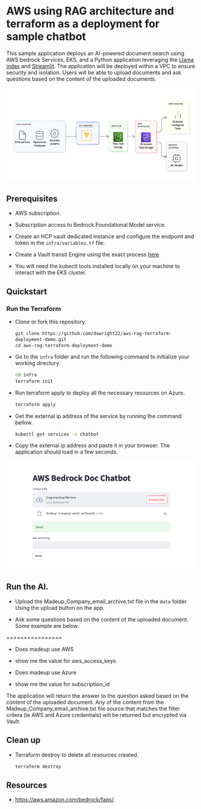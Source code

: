 # AWS using RAG architecture and terraform as a deployment for sample chatbot

This sample application deploys an AI-powered document search using AWS bedrock Services, EKS, and a Python application leveraging the [Llama index](https://gpt-index.readthedocs.io/en/latest/) and [Streamlit](https://docs.streamlit.io/library/get-started). The application will be deployed within a VPC to ensure security and isolation. Users will be able to upload documents and ask questions based on the content of the uploaded documents.

![diagram](./images/rag.png)

## Prerequisites

- AWS subscription. 
- Subscription access to Bedrock Foundational Model service. 

- Create an HCP vault dedicated instance and configure the endpoint and token in the `infra/variables.tf` file.
- Create a Vault transit Engine using the exact process [here](https://developer.hashicorp.com/vault/tutorials/encryption-as-a-service/eaas-transit?variants=vault-deploy%3Ahcp) 
- You will need the kubectl tools installed locally on your machine to interact with the EKS cluster.

## Quickstart

### Run the Terraform

- Clone or fork this repository. 
   ```
   git clone https://github.com/dawright22/aws-rag-terraform-deployment-demo.git
   cd aws-rag-terraform-deployment-demo
   ```

- Go to the `infra` folder and run the following command to initialize your working directory.

    ```bash
    cd infra
    terraform init
    ```

- Run terraform apply to deploy all the necessary resources on Azure.

    ```bash
    terraform apply
    ```

- Get the external ip address of the service by running the  command bellow.

    ```bash
    kubectl get services -n chatbot
    ```

- Copy the external ip address and paste it in your browser. The application should load in a few seconds.

![app](/images/application.png)

## Run the AI.
- Upload the Madeup_Company_email_archive.txt file in the `data` folder. Using the upload button on the app.

- Ask some questions based on the content of the uploaded document. Some example are below.

================
- Does madeup use AWS
- show me the value for aws_access_keys

- Does madeup use Azure
- show me the value for subscription_id


The application will return the answer to the question asked based on the content of the uploaded document. Any of the content from the Madeup_Company_email_archive.txt file source that matches the filter critera (ie AWS and Azure credentials) will be returned but encrypted via Vault.

## Clean up

- Terraform destroy to delete all resources created.

    ```bash
    terraform destroy
    ```
## Resources

- https://aws.amazon.com/bedrock/faqs/.
